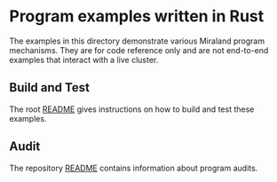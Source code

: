 # Program examples written in Rust

The examples in this directory demonstrate various Miraland program mechanisms.
They are for code reference only and are not end-to-end examples that interact
with a live cluster.

## Build and Test

The root [README](../../README.md) gives instructions on how to build and test
these examples.

## Audit

The repository [README](https://github.com/miraland-labs/solarti-program-library#audits)
contains information about program audits.
